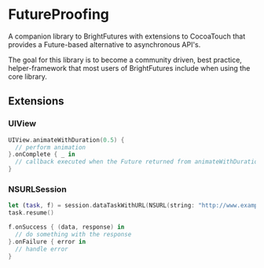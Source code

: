 # FutureProofing
A companion library to BrightFutures with extensions to CocoaTouch that provides a Future-based alternative to asynchronous API's.

The goal for this library is to become a community driven, best practice, helper-framework that most users of BrightFutures include when using the core library.

## Extensions

### UIView
```swift
UIView.animateWithDuration(0.5) {
  // perform animation
}.onComplete { _ in
  // callback executed when the Future returned from animateWithDuration completes
}
```

### NSURLSession
```swift
let (task, f) = session.dataTaskWithURL(NSURL(string: "http://www.example.org")!)
task.resume()

f.onSuccess { (data, response) in
  // do something with the response
}.onFailure { error in 
  // handle error
}
```

